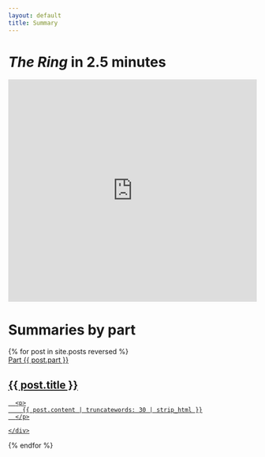 ```yaml
---
layout: default
title: Summary
---
```


# *The Ring* in 2.5 minutes

<iframe src="https://youtube.com/embed/AgzZ_nLOJJE?showinfo=0&rel=0&iv_load_policy=3" frameborder="0" style="width:100%; height:450px" allowfullscreen></iframe>

# Summaries by part

<div class="catalogue">
  {% for post in site.posts reversed %}
  <a href="{{ post.url | prepend: site.baseurl }}" class="catalogue-item">
    <div>
      <div class="subtitle">Part {{ post.part }}</div>
      <h2 class="catalogue-title">{{ post.title }}</h2>
      <div class="catalogue-line"></div>

      <p>
        {{ post.content | truncatewords: 30 | strip_html }}
      </p>

    </div>
  </a>
  {% endfor %}
</div>